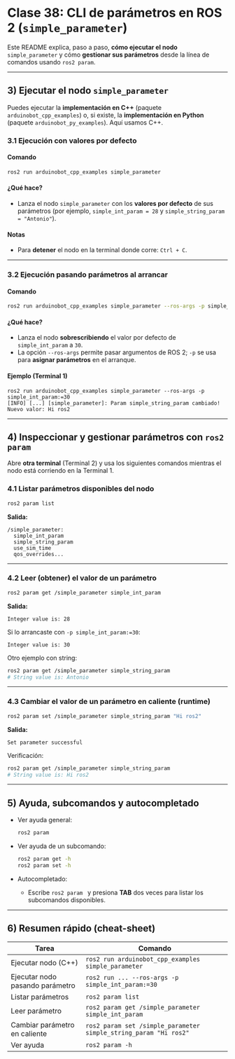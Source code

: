 # Clase 38: CLI de parámetros en ROS 2 (`simple_parameter`)

Este README explica, paso a paso, **cómo ejecutar el nodo** `simple_parameter` y cómo **gestionar sus parámetros** desde la línea de comandos usando `ros2 param`.

---

## 3) Ejecutar el nodo `simple_parameter`

Puedes ejecutar la **implementación en C++** (paquete `arduinobot_cpp_examples`) o, si existe, la **implementación en Python** (paquete `arduinobot_py_examples`). Aquí usamos C++.

### 3.1 Ejecución con valores por defecto

#### Comando

```bash
ros2 run arduinobot_cpp_examples simple_parameter
```

#### ¿Qué hace?

* Lanza el nodo `simple_parameter` con los **valores por defecto** de sus parámetros (por ejemplo, `simple_int_param = 28` y `simple_string_param = "Antonio"`).

#### Notas

* Para **detener** el nodo en la terminal donde corre: `Ctrl + C`.

---

### 3.2 Ejecución pasando parámetros al arrancar

#### Comando

```bash
ros2 run arduinobot_cpp_examples simple_parameter --ros-args -p simple_int_param:=30
```

#### ¿Qué hace?

* Lanza el nodo **sobrescribiendo** el valor por defecto de `simple_int_param` a `30`.
* La opción `--ros-args` permite pasar argumentos de ROS 2; `-p` se usa para **asignar parámetros** en el arranque.

#### Ejemplo (Terminal 1)

```
ros2 run arduinobot_cpp_examples simple_parameter --ros-args -p simple_int_param:=30
[INFO] [...] [simple_parameter]: Param simple_string_param cambiado! Nuevo valor: Hi ros2
```

---

## 4) Inspeccionar y gestionar parámetros con `ros2 param`

Abre **otra terminal** (Terminal 2) y usa los siguientes comandos mientras el nodo está corriendo en la Terminal 1.

### 4.1 Listar parámetros disponibles del nodo

```bash
ros2 param list
```

**Salida:**

```
/simple_parameter:
  simple_int_param
  simple_string_param
  use_sim_time
  qos_overrides...
```

---

### 4.2 Leer (obtener) el valor de un parámetro

```bash
ros2 param get /simple_parameter simple_int_param
```

**Salida:**

```
Integer value is: 28
```

Si lo arrancaste con `-p simple_int_param:=30`:

```
Integer value is: 30
```

Otro ejemplo con string:

```bash
ros2 param get /simple_parameter simple_string_param
# String value is: Antonio
```

---

### 4.3 Cambiar el valor de un parámetro en caliente (runtime)

```bash
ros2 param set /simple_parameter simple_string_param "Hi ros2"
```

**Salida:**

```
Set parameter successful
```

Verificación:

```bash
ros2 param get /simple_parameter simple_string_param
# String value is: Hi ros2
```

---

## 5) Ayuda, subcomandos y autocompletado

* Ver ayuda general:

  ```bash
  ros2 param
  ```
* Ver ayuda de un subcomando:

  ```bash
  ros2 param get -h
  ros2 param set -h
  ```
* Autocompletado:

  * Escribe `ros2 param ` y presiona **TAB** dos veces para listar los subcomandos disponibles.

---

## 6) Resumen rápido (cheat-sheet)

| Tarea                           | Comando                                                          |
| ------------------------------- | ---------------------------------------------------------------- |
| Ejecutar nodo (C++)             | `ros2 run arduinobot_cpp_examples simple_parameter`              |
| Ejecutar nodo pasando parámetro | `ros2 run ... --ros-args -p simple_int_param:=30`                |
| Listar parámetros               | `ros2 param list`                                                |
| Leer parámetro                  | `ros2 param get /simple_parameter simple_int_param`              |
| Cambiar parámetro en caliente   | `ros2 param set /simple_parameter simple_string_param "Hi ros2"` |
| Ver ayuda                       | `ros2 param -h`                                                  |

